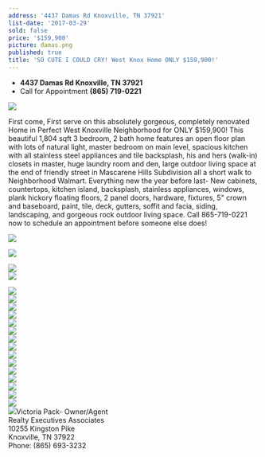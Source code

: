 ```yaml
---
address: '4437 Damas Rd Knoxville, TN 37921'
list-date: '2017-03-29'
sold: false
price: '$159,900'
picture: damas.png
published: true
title: 'SO CUTE I COULD CRY! West Knox Home ONLY $159,900!'
---
```



* **4437 Damas Rd Knoxville, TN 37921**
* Call for Appointment **(865) 719-0221**

![](/uploads/versions/26---x----3600-2403x---.jpg)

First come, First serve on this absolutely gorgeous, completely renovated Home in Perfect West Knoxville Neighborhood for ONLY $159,900! This beautiful 1,804 sqft 3 bedroom, 2 bath home features an open floor plan with lots of natural light, master bedroom on main level, spacious kitchen with all stainless steel appliances and tile backsplash, his and hers (walk-in) closets in master, huge laundry room and den, large outdoor living space at the end of friendly street in Mascarene Hills Subdivision all a short walk to Neighborhood Walmart. Everything new the year before last- New cabinets, countertops, kitchen island, backsplash, stainless appliances, windows, plank hickory floating floors, 2 panel doors, hardware, fixtures, 5" crown and baseboard, paint, tile, deck, gutters, soffit and facia, siding, landscaping, and gorgeous rock outdoor living space. Call 865-719-0221 now to schedule an appointment before someone else does!

![](/uploads/versions/1---x----3600-2403x---.jpg)

![](/uploads/versions/2---x----3600-2403x---.jpg)

![](/uploads/versions/3---x----3600-2403x---.jpg)
<br>![](/uploads/versions/4---x----3600-2403x---.jpg)

![](/uploads/versions/5---x----3600-2403x---.jpg)
<br>![](/uploads/versions/6---x----3600-2403x---.jpg)
<br>![](/uploads/versions/7---x----3600-2403x---.jpg)
<br>![](/uploads/versions/8---x----3600-2403x---.jpg)
<br>![](/uploads/versions/9---x----3600-2416x---.jpg)
<br>![](/uploads/versions/10---x----3600-2403x---.jpg)
<br>![](/uploads/versions/11---x----3600-2403x---.jpg)
<br>![](/uploads/versions/13-not-12---x----3600-2409x---.jpg)
<br>![](/uploads/versions/14---x----2403-3600x---.jpg)
<br>![](/uploads/versions/15---x----3600-2403x---.jpg)
<br>![](/uploads/versions/18---x----3600-2412x---.jpg)
<br>![](/uploads/versions/22---x----3600-2408x---.jpg)
<br>![](/uploads/versions/20---x----3600-2408x---.jpg)
<br>![](/uploads/versions/21---x----3600-2403x---.jpg)
<br>![](/uploads/versions/17---x----3600-2403x---.jpg)
<br>![](/uploads/versions/16---x----3600-2429x---.jpg)Victoria Pack- Owner/Agent
<br>Realty Executives Associates
<br>10255 Kingston Pike
<br>Knoxville, TN 37922
<br>Phone: (865) 693-3232